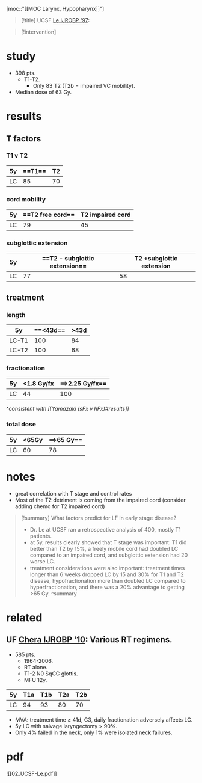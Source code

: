 [moc::"[[MOC Larynx, Hypopharynx]]"]
>[!title]
> UCSF [Le IJROBP '97](https://www.redjournal.org/article/S0360-3016(97)00284-8/abstract):  

>[!intervention] 

# study
- 398 pts. 
	- T1-T2. 
		- Only 83 T2 (T2b = impaired VC mobility). 
- Median dose of 63 Gy. 

# results
## T factors
### T1 v T2
| 5y  | ==T1== | T2  |
| --- | ------ | --- |
| LC  | 85     | 70  | 
### cord mobility
| 5y  | ==T2 free cord== | T2 impaired cord |
| --- | ------- | -------- |
| LC  | 79      | 45       |
### subglottic extension
| 5y  | ==T2 - subglottic extension== | T2 +subglottic extension |
| --- | ----------------------------- | ------------------------ |
| LC  | 77                            | 58                       |
## treatment
### length
| 5y    | ==<43d== | >43d |
| ----- | -------- | ---- |
| LC-T1 | 100      | 84   | 
| LC-T2 | 100      | 68   |
### fractionation
| 5y  | <1.8 Gy/fx | ==\>2.25 Gy/fx== |
| --- | ---------- | ---------------- |
| LC  | 44         | 100              |
^*consistent with [[Yamazaki (sFx v hFx)#results]]*
### total dose
| 5y  | <65Gy | ==\>65 Gy== |
| --- | ----- | ----------- |
| LC  | 60    | 78         |

# notes
- great correlation with T stage and control rates
- Most of the T2 detriment is coming from the impaired cord (consider adding chemo for T2 impaired cord)

>[!summary] 
> What factors predict for LF in early stage disease?
> - Dr. Le at UCSF ran a retrospective analysis of 400, mostly T1 patients. 
> - at 5y, results clearly showed that T stage was important: T1 did better than T2 by 15%, a freely mobile cord had doubled LC compared to an impaired cord, and subglottic extension had 20 worse LC. 
> - treatment considerations were also important: treatment times longer than 6 weeks dropped LC by 15 and 30% for T1 and T2 disease, hypofractionation more than doubled LC compared to hyperfractionation, and there was a 20% advantage to getting >65 Gy. 
>^summary

# related
## UF [Chera IJROBP '10](https://www.redjournal.org/article/S0360-3016(09)03022-3/fulltext): Various RT regimens. 
- 585 pts.
	- 1964-2006.
	- RT alone.
	- T1-2 N0 SqCC glottis.
	- MFU 12y.

| 5y  | T1a | T1b | T2a | T2b |
| --- | --- | --- | --- | --- |
| LC  | 94  | 93  | 80  | 70  |
- MVA: treatment time ≥ 41d, G3, daily fractionation adversely affects LC.
- 5y LC with salvage laryngectomy > 90%.
- Only 4% failed in the neck, only 1% were isolated neck failures.

# pdf
![[02_UCSF-Le.pdf]]